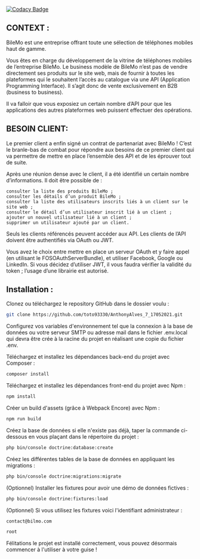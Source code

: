 [![Codacy Badge](https://app.codacy.com/project/badge/Grade/2a878f8af53a4ae6aad47051316980a1)](https://www.codacy.com/gh/toto93330/AnthonyAlves_7_17052021/dashboard?utm_source=github.com&amp;utm_medium=referral&amp;utm_content=toto93330/AnthonyAlves_7_17052021&amp;utm_campaign=Badge_Grade)

## CONTEXT : 

BileMo est une entreprise offrant toute une sélection de téléphones mobiles haut de gamme.

Vous êtes en charge du développement de la vitrine de téléphones mobiles de l’entreprise BileMo. Le business modèle de BileMo n’est pas de vendre directement ses produits sur le site web, mais de fournir à toutes les plateformes qui le souhaitent l’accès au catalogue via une API (Application Programming Interface). Il s’agit donc de vente exclusivement en B2B (business to business).

Il va falloir que vous exposiez un certain nombre d’API pour que les applications des autres plateformes web puissent effectuer des opérations.

## BESOIN CLIENT:

Le premier client a enfin signé un contrat de partenariat avec BileMo ! C’est le branle-bas de combat pour répondre aux besoins de ce premier client qui va permettre de mettre en place l’ensemble des API et de les éprouver tout de suite.

 Après une réunion dense avec le client, il a été identifié un certain nombre d’informations. Il doit être possible de : 

    
    consulter la liste des produits BileMo ;
    consulter les détails d’un produit BileMo ;
    consulter la liste des utilisateurs inscrits liés à un client sur le site web ;
    consulter le détail d’un utilisateur inscrit lié à un client ;
    ajouter un nouvel utilisateur lié à un client ;
    supprimer un utilisateur ajouté par un client.

Seuls les clients référencés peuvent accéder aux API. Les clients de l’API doivent être authentifiés via OAuth ou JWT.

Vous avez le choix entre mettre en place un serveur OAuth et y faire appel (en utilisant le FOSOAuthServerBundle), et utiliser Facebook, Google ou LinkedIn. Si vous décidez d’utiliser JWT, il vous faudra vérifier la validité du token ; l’usage d’une librairie est autorisé.

## Installation : 

Clonez ou téléchargez le repository GitHub dans le dossier voulu :
```sh
git clone https://github.com/toto93330/AnthonyAlves_7_17052021.git
```
Configurez vos variables d'environnement tel que la connexion à la base de données ou votre serveur SMTP ou adresse mail dans le fichier .env.local qui devra être crée à la racine du projet en réalisant une copie du fichier .env.

Téléchargez et installez les dépendances back-end du projet avec Composer :
```sh
composer install
```
Téléchargez et installez les dépendances front-end du projet avec Npm :
```sh
npm install
```
Créer un build d'assets (grâce à Webpack Encore) avec Npm :
```sh
npm run build
```
Créez la base de données si elle n'existe pas déjà, taper la commande ci-dessous en vous plaçant dans le répertoire du projet :
```sh
php bin/console doctrine:database:create
```
Créez les différentes tables de la base de données en appliquant les migrations :
```sh
php bin/console doctrine:migrations:migrate
```
(Optionnel) Installer les fixtures pour avoir une démo de données fictives :
```sh
php bin/console doctrine:fixtures:load
```
(Optionnel) Si vous utilisez les fixtures voici l'identifiant administrateur :

```sh
contact@bilmo.com
```
```sh
root
```

Félitations le projet est installé correctement, vous pouvez désormais commencer à l'utiliser à votre guise !
